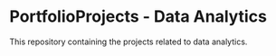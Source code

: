 # PortfolioProjects - Data Analytics 
This repository containing the projects related to data analytics. 


